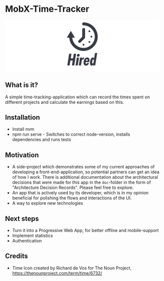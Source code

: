 # MobX-Time-Tracker

![Logo](./doc/logo.png)


## What is it?
A simple time-tracking-application which can record the times spent on different projects and calculate the earnings
based on this.

<Gif>

## Installation

* Install nvm
* npm run serve - Switches to correct node-version, installs dependencies and runs tests

## Motivation

* A side-project which demonstrates some of my current approaches of developing a front-end-application, so potential
partners can get an idea of how I work. There is additional documentation about the architectural decisions that were made
for this app in the `doc`-folder in the form of "Architecture Decision Records". Please feel free to explore.
* An app that is actively used by its developer, which is in my opinion beneficial for polishing the flows and
interactions of the UI.
* A way to explore new technologies

## Next steps
* Turn it into a Progressive Web App, for better offline and mobile-support
* Implement statistics
* Authentication


## Credits

* Time Icon created by Richard de Vos for The Noun Project, https://thenounproject.com/term/time/6732/
